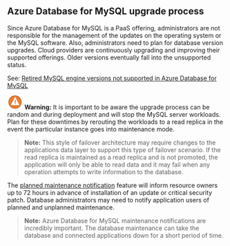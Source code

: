 ## Azure Database for MySQL upgrade process

Since Azure Database for MySQL is a PaaS offering, administrators are not responsible for the management of the updates on the operating system or the MySQL software. Also, administrators need to plan for database version upgrades. Cloud providers are continuously upgrading and improving their supported offerings. Older versions eventually fall into the unsupported status.

See: [Retired MySQL engine versions not supported in Azure Database for MySQL](https://docs.microsoft.com/azure/mysql/concepts-version-policy#retired-mysql-engine-versions-not-supported-in-azure-database-for-mysql)

![Warning](media/warning.png) **Warning:** It is important to be aware the upgrade process can be random and during deployment and will stop the MySQL server workloads. Plan for these downtimes by rerouting the workloads to a read replica in the event the particular instance goes into maintenance mode.

> **Note:** This style of failover architecture may require changes to the applications data layer to support this type of failover scenario. If the read replica is maintained as a read replica and is not promoted, the application will only be able to read data and it may fail when any operation attempts to write information to the database.

The [planned maintenance notification](https://docs.microsoft.com/azure/mysql/concepts-monitoring#planned-maintenance-notification) feature will inform resource owners up to 72 hours in advance of installation of an update or critical security patch.  Database administrators may need to notify application users of planned and unplanned maintenance.

> **Note:** Azure Database for MySQL maintenance notifications are incredibly important.  The database maintenance can take the database and connected applications down for a short period of time.
